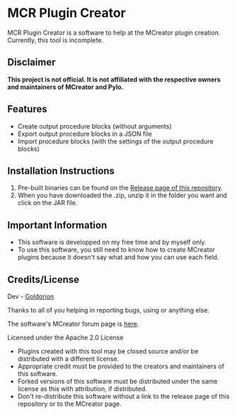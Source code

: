 # MCR Plugin Creator
MCR Plugin Creator is a software to help at the MCreator plugin creation. Currently, this tool is incomplete.

## Disclaimer
**This project is not official. It is not affiliated with the respective owners and maintainers of MCreator and Pylo.**

## Features
- Create output procedure blocks (without arguments)
- Export output procedure blocks in a JSON file
- Import procedure blocks (with the settings of the output procedure blocks)

## Installation Instructions
1. Pre-built binaries can be found on the [Release page of this repository](https://github.com/Goldorion/MCR-Plugin-Creator/releases).
2. When you have downloaded the .zip, unzip it in the folder you want and click on the JAR file.

## Important Information
- This software is developped on my free time and by myself only.
- To use this software, you still need to know how to create MCreator plugins because it doesn't say what and how you can use each field.

## Credits/License

Dev - [Goldorion](https://github.com/Goldorion)

Thanks to all of you helping in reporting bugs, using or anything else.

The software's MCreator forum page is [here](https://mcreator.net/forum/65454/mcr-plugin-creator).

Licensed under the Apache 2.0 License
- Plugins created with this tool may be closed source and/or be distributed with a different license.
- Appropriate credit must be provided to the creators and maintainers of this software.
- Forked versions of this software must be distributed under the same license as this with attribution, if distributed.
- Don't re-distribute this software without a link to the release page of this repository or to the MCreator page.
